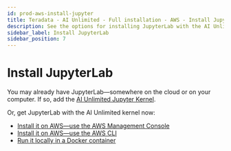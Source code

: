 ```yaml
---
id: prod-aws-install-jupyter
title: Teradata - AI Unlimited - Full installation - AWS - Install JupyterLab
description: See the options for installing JupyterLab with the AI Unlimited Jupyter Kernel.
sidebar_label: Install JupyterLab
sidebar_position: 7
---
```


# Install JupyterLab

You may already have JupyterLab&mdash;somewhere on the cloud or on your computer. If so, add the [AI Unlimited Jupyter Kernel](https://downloads.teradata.com/download/tools/teradata-ai-unlimited-jupyter-kernel).

Or, get JupyterLab with the AI Unlimited kernel now:

- [Install it on AWS&mdash;use the AWS Management Console](/docs/install-ai-unlimited/production/AWS/install-jupyter/aws-console-deploy-jupyter.md) 
- [Install it on AWS&mdash;use the AWS CLI](/docs/install-ai-unlimited/production/AWS/install-jupyter/aws-cli-deploy-jupyter.md)
- [Run it locally in a Docker container](/docs/install-ai-unlimited/production/AWS/install-jupyter/aws-run-jupyter-docker)
